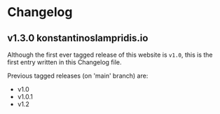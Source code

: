 # Changelog


## v1.3.0 konstantinoslampridis.io

Although the first ever tagged release of this website is `v1.0`, this is the  
first entry written in this Changelog file.

Previous tagged releases (on 'main' branch) are:
- v1.0
- v1.0.1
- v1.2

